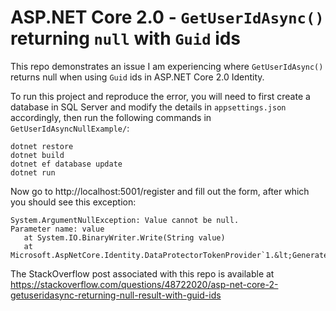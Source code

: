 # ASP.NET Core 2.0 - `GetUserIdAsync()` returning `null` with `Guid` ids

This repo demonstrates an issue I am experiencing where `GetUserIdAsync()` returns null
when using `Guid` ids in ASP.NET Core 2.0 Identity.

To run this project and reproduce the error, you will need to first create a database
in SQL Server and modify the details in `appsettings.json` accordingly, then run the
following commands in `GetUserIdAsyncNullExample/`:

    dotnet restore
    dotnet build
    dotnet ef database update
    dotnet run

Now go to http://localhost:5001/register and fill out the form, after which you should see
this exception:

    System.ArgumentNullException: Value cannot be null.
    Parameter name: value
       at System.IO.BinaryWriter.Write(String value)
       at Microsoft.AspNetCore.Identity.DataProtectorTokenProvider`1.&lt;GenerateAsync&gt;d__11.MoveNext()

The StackOverflow post associated with this repo is available at
https://stackoverflow.com/questions/48722020/asp-net-core-2-getuseridasync-returning-null-result-with-guid-ids

